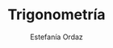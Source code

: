 ---
title: "Trigonometría"
year: 2011
thumbnail: "assets/img/Logo-acm.png"
topic: "Geometría"
file: "assets/pdf/Material/Trigonometría.pdf"
author: "Estefanía Ordaz"
level: "Avanzado"
alttext: "No, no es medir trigo."
---